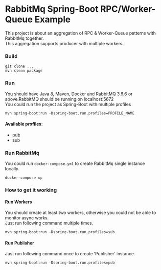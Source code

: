 # RabbitMq Spring-Boot RPC/Worker-Queue Example
This project is about an aggregation of RPC & Worker-Queue patterns with RabbitMq together.
<br/> This aggregation supports producer with multiple workers.

### Build
    git clone ...
    mvn clean package

### Run
You should have Java 8, Maven, Docker and RabbitMQ 3.6.6 or above.RabbitMQ should be running on localhost:5672<br/>
You could run the project as Spring-Boot with multiple profiles<br/>
    
    mvn spring-boot:run -Dspring-boot.run.profiles=PROFILE_NAME
    
#### Available profiles:
- pub
- sub

### Run RabbitMq
You could run `docker-compose.yml` to create RabbitMq single instance locally.<br/>

    docker-compose up

### How to get it working

#### Run Workers
You should create at least two workers, otherwise you could not be able to monitor async works.<br/>
Just run following command multiple times.
    
    mvn spring-boot:run -Dspring-boot.run.profiles=sub

#### Run Publisher
Just run following command once to create 'Publisher' instance.

    mvn spring-boot:run -Dspring-boot.run.profiles=pub
